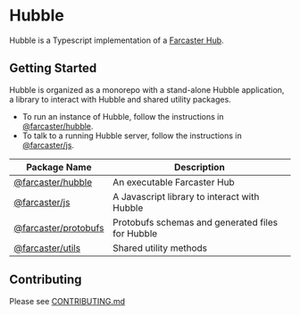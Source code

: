# Hubble

Hubble is a Typescript implementation of a [Farcaster Hub](https://github.com/farcasterxyz/protocol#4-hubs).

## Getting Started

Hubble is organized as a monorepo with a stand-alone Hubble application, a library to interact with Hubble and shared utility packages.

- To run an instance of Hubble, follow the instructions in [@farcaster/hubble](/apps/hubble/README.md).
- To talk to a running Hubble server, follow the instructions in [@farcaster/js](/packages/js/README.md).

| Package Name                                 | Description                                      |
| -------------------------------------------- | ------------------------------------------------ |
| [@farcaster/hubble](/apps/hubble)            | An executable Farcaster Hub                      |
| [@farcaster/js](/packages/js)                | A Javascript library to interact with Hubble     |
| [@farcaster/protobufs](/packages/protobufs/) | Protobufs schemas and generated files for Hubble |
| [@farcaster/utils](/packages/utils/)         | Shared utility methods                           |

## Contributing

Please see [CONTRIBUTING.md](./CONTRIBUTING.md)
